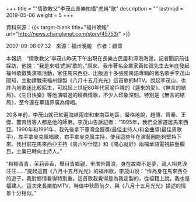 +++
title = "\"情歌教父\"李茂山長樂拍攝\"虎糾\"歌"
description = ""
lastmod = 2019-05-06
weight = 5
+++

資料來源：{{< target-blank title="福州晚報" url="http://news.changlenet.com/story/45753/" >}}

2007-09-08 07:32　來源：福州晚報　作者：顧偉

本報訊　“情歌教父”李茂山昨天下午出現在長樂古民居和漳港海邊。記者聞訊前往採訪，他說：“我是來唱‘虎糾’歌的。”原來，我市著名企業家黃如論先生去年底發起福州歌徵集演唱活動，家住馬來西亞、出版過十多張閩南語專輯的著名歌手李茂山聞知，主動請戰來福州錄製《八月十五月光光》這首歌的MTV。說起李茂山，也許內地歌迷比較陌生，可說起上世紀80年代家喻戶曉的《遲來的愛》、《無言的結局》、《生日快樂》等他演唱過的經典情歌，不少人印象深刻。特別是《無言的結局》，至今還在華語界廣為傳唱。

20多年前，李茂山就已紅遍海峽兩岸和東南亞地區，嚴格地說，趙傳、齊秦、王傑、薑育恆等人都是他的師弟。李茂山告訴記者：“1995年，我們全家遷居馬來西亞。1990年和1991年，我先後拿下臺灣金鐘獎(最佳主持人)和金曲獎(最佳男歌手)，左手拿麥克風唱歌，右手拿麥克風主持，使我這些年在演藝圈能夠堅持下來。我目前在馬來西亞主持《周六吵什麼》和《開心就好》兩檔華語電視綜藝欄目，主業已轉向主持人。”

“榕樹青青，茉莉香香，舉目皆鄉親，里厝告聲浪，身在故鄉不是夢，親人相見淚汪汪……”提起這首《八月十五月光光》的福州歌，李茂山說：“作為身在馬來西亞的遊子，我對鄉情看得特別重。這首歌我覺得是為我定製的，從祖籍上說，我也是福建人。這次來長樂拍MTV，時值中秋節前夕，與《八月十五月光光》描述的情景十分相似。”